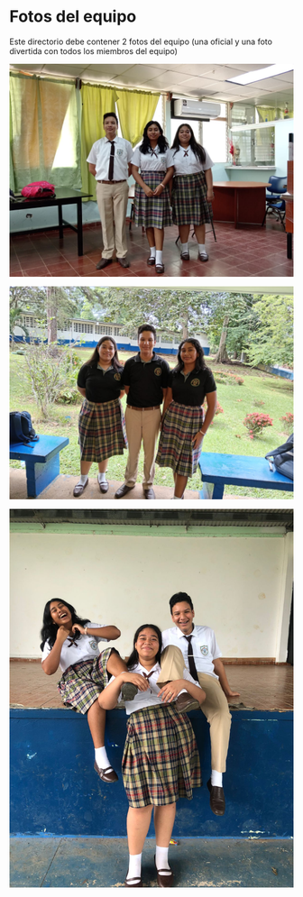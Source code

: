 Fotos del equipo
====

Este directorio debe contener 2 fotos del equipo (una oficial y una foto divertida con todos los miembros del equipo)

![FormalTeam-2](https://github.com/ROBOTICAIPTC/Alfa_Team/blob/main/t-photos/formal-team-2.jpg)

![Formal-Team](https://github.com/ROBOTICAIPTC/Alfa_Team/blob/main/t-photos/formal-team.jpg)

![Funny-Team](https://github.com/ROBOTICAIPTC/Alfa_Team/blob/main/t-photos/funny-team.jpg)